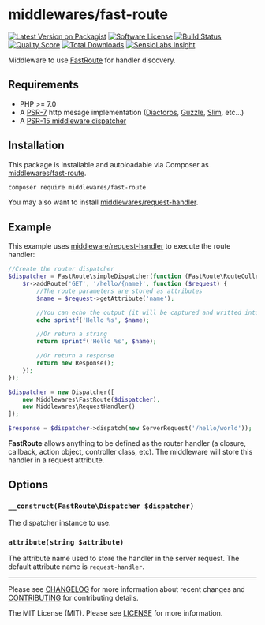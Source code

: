 # middlewares/fast-route

[![Latest Version on Packagist][ico-version]][link-packagist]
[![Software License][ico-license]](LICENSE)
[![Build Status][ico-travis]][link-travis]
[![Quality Score][ico-scrutinizer]][link-scrutinizer]
[![Total Downloads][ico-downloads]][link-downloads]
[![SensioLabs Insight][ico-sensiolabs]][link-sensiolabs]

Middleware to use [FastRoute](https://github.com/nikic/FastRoute) for handler discovery.

## Requirements

* PHP >= 7.0
* A [PSR-7](https://packagist.org/providers/psr/http-message-implementation) http mesage implementation ([Diactoros](https://github.com/zendframework/zend-diactoros), [Guzzle](https://github.com/guzzle/psr7), [Slim](https://github.com/slimphp/Slim), etc...)
* A [PSR-15 middleware dispatcher](https://github.com/middlewares/awesome-psr15-middlewares#dispatcher)

## Installation

This package is installable and autoloadable via Composer as [middlewares/fast-route](https://packagist.org/packages/middlewares/fast-route).

```sh
composer require middlewares/fast-route
```

You may also want to install [middlewares/request-handler](https://packagist.org/packages/middlewares/request-handler).

## Example

This example uses [middleware/request-handler](https://github.com/middlewares/request-handler) to execute the route handler:

```php
//Create the router dispatcher
$dispatcher = FastRoute\simpleDispatcher(function (FastRoute\RouteCollector $r) {
    $r->addRoute('GET', '/hello/{name}', function ($request) {
        //The route parameters are stored as attributes
        $name = $request->getAttribute('name');

        //You can echo the output (it will be captured and writted into the body)
        echo sprintf('Hello %s', $name);

        //Or return a string
        return sprintf('Hello %s', $name);

        //Or return a response
        return new Response();
    });
});

$dispatcher = new Dispatcher([
    new Middlewares\FastRoute($dispatcher),
    new Middlewares\RequestHandler()
]);

$response = $dispatcher->dispatch(new ServerRequest('/hello/world'));
```

**FastRoute** allows anything to be defined as the router handler (a closure, callback, action object, controller class, etc). The middleware will store this handler in a request attribute.

## Options

### `__construct(FastRoute\Dispatcher $dispatcher)`

The dispatcher instance to use.

### `attribute(string $attribute)`

The attribute name used to store the handler in the server request. The default attribute name is `request-handler`.

---

Please see [CHANGELOG](CHANGELOG.md) for more information about recent changes and [CONTRIBUTING](CONTRIBUTING.md) for contributing details.

The MIT License (MIT). Please see [LICENSE](LICENSE) for more information.

[ico-version]: https://img.shields.io/packagist/v/middlewares/fast-route.svg?style=flat-square
[ico-license]: https://img.shields.io/badge/license-MIT-brightgreen.svg?style=flat-square
[ico-travis]: https://img.shields.io/travis/middlewares/fast-route/master.svg?style=flat-square
[ico-scrutinizer]: https://img.shields.io/scrutinizer/g/middlewares/fast-route.svg?style=flat-square
[ico-downloads]: https://img.shields.io/packagist/dt/middlewares/fast-route.svg?style=flat-square
[ico-sensiolabs]: https://img.shields.io/sensiolabs/i/bb44398f-43ee-4a09-a60e-d5c9735fa0be.svg?style=flat-square

[link-packagist]: https://packagist.org/packages/middlewares/fast-route
[link-travis]: https://travis-ci.org/middlewares/fast-route
[link-scrutinizer]: https://scrutinizer-ci.com/g/middlewares/fast-route
[link-downloads]: https://packagist.org/packages/middlewares/fast-route
[link-sensiolabs]: https://insight.sensiolabs.com/projects/bb44398f-43ee-4a09-a60e-d5c9735fa0be
